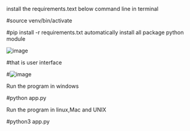 install the requirements.text
below command line in terminal


#source venv/bin/activate

#pip install -r requirements.txt
automatically install all package python module


![image](https://github.com/user-attachments/assets/6f97d887-3b26-4585-bf92-04d839361728)


#that is user interface



#![image](https://github.com/user-attachments/assets/c4566ed9-75df-4736-adfa-b2559173ea4a)

Run the program in windows

#python app.py

Run the program in linux,Mac and UNIX

#python3 app.py
